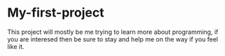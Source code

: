 # My-first-project
This project will mostly be me trying to learn more about programming, if you are interesed then be sure to stay and help me on the way if you feel like it. 

